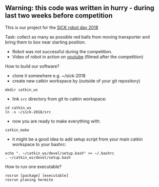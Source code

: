 ## Warning: this code was written in hurry - during last two weeks before competition ##

This is our project for the [SICK robot day 2018](https://www.sick.com/de/en/robotday-2018/w/robotday/)

Task: collect as many as possible red balls from moving transporter and bring them to box near starting position.

- Robot was not successful during the competition.
- Video of robot in action on [youtube](https://www.youtube.com/watch?v=FbryiO-kIiE) (filmed after the competition)


How to build our software?

 - clone it somewhere e.g. ~/sick-2018
 - create new catkin workspace by (outside of your git repository)

```
mkdir catkin_ws
```

  - link `src` directory from git to catkin workspace:

```
cd catkin_ws
ln -s ~/sick-2018/src
```

 - now you are ready to make everything with:

```
catkin_make
```
 - it might be a good idea to add setup script from your main catkin workspace to your bashrc:
```
echo ". ~/catkin_ws/devel/setup.bash" >> ~/.bashrc
. ~/catkin_ws/devel/setup.bash
```


How to run one executable?
```
rosrun [package] [executable]
rosrun planing hermite
```
